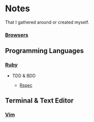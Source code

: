 # Notes
That I gathered around or created myself.

### [Browsers](https://github.com/ogirginc/Notes/tree/master/lib/Browsers)


## Programming Languages

### [Ruby](https://github.com/ogirginc/Notes/tree/master/lib/Ruby)

* TDD & BDD
 
  * [Rspec](https://github.com/ogirginc/Notes/tree/master/lib/Rspec)
  


## Terminal & Text Editor

### [Vim](https://github.com/ogirginc/Notes/tree/master/lib/Vim)
